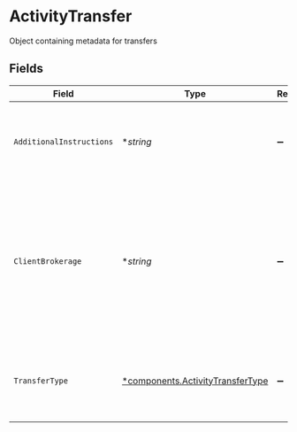 # ActivityTransfer

Object containing metadata for transfers


## Fields

| Field                                                                                                                                       | Type                                                                                                                                        | Required                                                                                                                                    | Description                                                                                                                                 | Example                                                                                                                                     |
| ------------------------------------------------------------------------------------------------------------------------------------------- | ------------------------------------------------------------------------------------------------------------------------------------------- | ------------------------------------------------------------------------------------------------------------------------------------------- | ------------------------------------------------------------------------------------------------------------------------------------------- | ------------------------------------------------------------------------------------------------------------------------------------------- |
| `AdditionalInstructions`                                                                                                                    | **string*                                                                                                                                   | :heavy_minus_sign:                                                                                                                          | Free form text for additional sweep messages or instructions                                                                                | FDIC asset reclassification to currency equivalent                                                                                          |
| `ClientBrokerage`                                                                                                                           | **string*                                                                                                                                   | :heavy_minus_sign:                                                                                                                          | String field that can be populated with the broker dealer undergoing a clearing platform conversion. Used for activity description purposes | APEX                                                                                                                                        |
| `TransferType`                                                                                                                              | [*components.ActivityTransferType](../../models/components/activitytransfertype.md)                                                         | :heavy_minus_sign:                                                                                                                          | Provides more granular detail on the purpose of transfer                                                                                    | DECONVERSION                                                                                                                                |